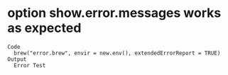 # option show.error.messages works as expected

    Code
      brew("error.brew", envir = new.env(), extendedErrorReport = TRUE)
    Output
      Error Test

